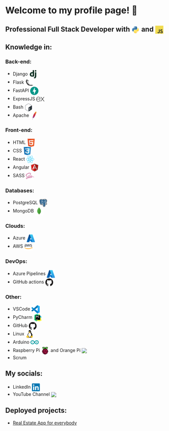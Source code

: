 # Welcome to my profile page! 👋

## Professional Full Stack Developer with <img width="26px" align="center" src="https://raw.githubusercontent.com/devicons/devicon/v2.15.1/icons/python/python-original.svg" /> and <img width="26px" align="center" src="https://raw.githubusercontent.com/devicons/devicon/v2.15.1/icons/javascript/javascript-original.svg" />

## Knowledge in:

### Back-end:
- Django <img width="26px" align="center" src="https://raw.githubusercontent.com/devicons/devicon/v2.15.1/icons/django/django-plain.svg" />
- Flask <img width="26px" align="center" src="https://raw.githubusercontent.com/devicons/devicon/v2.15.1/icons/flask/flask-original.svg" />
- FastAPI <img width="26px" align="center" src="https://raw.githubusercontent.com/devicons/devicon/v2.15.1/icons/fastapi/fastapi-original.svg" />
- ExpressJS <img width="26px" align="center" src="https://raw.githubusercontent.com/devicons/devicon/v2.15.1/icons/express/express-original.svg" />
- Bash <img width="26px" align="center" src="https://raw.githubusercontent.com/devicons/devicon/master/icons/bash/bash-original.svg" />
- Apache <img width="26px" align="center" src="https://raw.githubusercontent.com/devicons/devicon/master/icons/apache/apache-original.svg" />

### Front-end:
- HTML <img width="26px" align="center" src="https://raw.githubusercontent.com/devicons/devicon/master/icons/html5/html5-original.svg" />
- CSS <img width="26px" align="center" src="https://raw.githubusercontent.com/devicons/devicon/master/icons/css3/css3-original.svg" />
- React <img width="26px" align="center" src="https://raw.githubusercontent.com/devicons/devicon/v2.15.1/icons/react/react-original.svg" />
- Angular <img width="26px" align="center" src="https://raw.githubusercontent.com/devicons/devicon/v2.15.1/icons/angularjs/angularjs-original.svg" />
- SASS <img width="26px" align="center" src="https://raw.githubusercontent.com/devicons/devicon/v2.15.1/icons/sass/sass-original.svg" />


### Databases:
- PostgreSQL <img width="26px" align="center" src="https://raw.githubusercontent.com/devicons/devicon/v2.15.1/icons/postgresql/postgresql-original.svg" />
- MongoDB <img width="26px" align="center" src="https://raw.githubusercontent.com/devicons/devicon/v2.15.1/icons/mongodb/mongodb-original.svg" />

### Clouds:
- Azure <img width="26px" align="center" src="https://raw.githubusercontent.com/devicons/devicon/v2.15.1/icons/azure/azure-original.svg" />
- AWS <img width="26px" align="center" src="https://raw.githubusercontent.com/devicons/devicon/v2.15.1/icons/amazonwebservices/amazonwebservices-original-wordmark.svg" />

### DevOps:
- Azure Pipelines <img width="26px" align="center" src="https://raw.githubusercontent.com/devicons/devicon/v2.15.1/icons/azure/azure-original.svg" />
- GitHub actions <img width="26px" align="center" src="https://raw.githubusercontent.com/devicons/devicon/v2.15.1/icons/github/github-original.svg" />

### Other:
- VSCode <img width="26px" align="center" src="https://raw.githubusercontent.com/devicons/devicon/v2.15.1/icons/vscode/vscode-original.svg" />
- PyCharm <img width="26px" align="center" src="https://raw.githubusercontent.com/devicons/devicon/v2.15.1/icons/pycharm/pycharm-original.svg" />
- GitHub <img width="26px" align="center" src="https://raw.githubusercontent.com/devicons/devicon/v2.15.1/icons/github/github-original.svg" />
- Linux <img width="26px" align="center" src="https://raw.githubusercontent.com/devicons/devicon/master/icons/linux/linux-original.svg" />
- Arduino <img width="26px" align="center" src="https://raw.githubusercontent.com/devicons/devicon/master/icons/arduino/arduino-original.svg" />
- Raspberry Pi <img width="26px" align="center" src="https://raw.githubusercontent.com/devicons/devicon/master/icons/raspberrypi/raspberrypi-original.svg" /> and Orange Pi <img width="26px" align="center" src="https://raw.githubusercontent.com/yasngleer/awesome-orange-pi/master/logo.jpg" />
- Scrum

## My socials:
- LinkedIn [<img width="26px" align="center" src="https://raw.githubusercontent.com/devicons/devicon/v2.15.1/icons/linkedin/linkedin-original.svg" />](https://www.linkedin.com/in/damyan-dimitrov-006b6b146/)
- YouTube Channel [<img width="26px" align="center" src="https://upload.wikimedia.org/wikipedia/commons/e/e1/Logo_of_YouTube_%282015-2017%29.svg" />](https://www.youtube.com/channel/UCmG9RJORjDiEgDdlT9J60Rw)

## Deployed projects:
- [Real Estate App for everybody](https://zealous-beach-0787b0d03.2.azurestaticapps.net/)